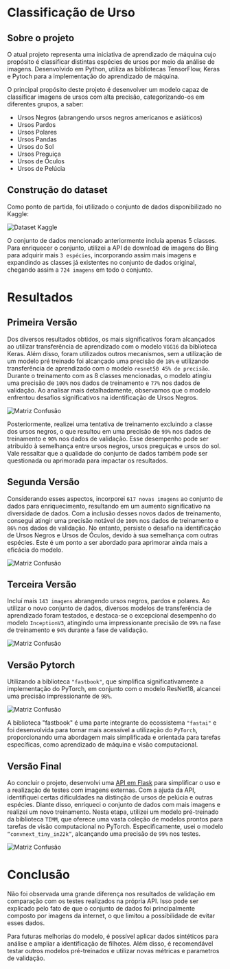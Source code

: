 # Classificação de Urso

## Sobre o projeto

O atual projeto representa uma iniciativa de aprendizado de máquina cujo propósito é classificar distintas espécies de ursos por meio da análise de imagens. Desenvolvido em Python, utiliza as bibliotecas TensorFlow, Keras e Pytoch para a implementação do aprendizado de máquina.

O principal propósito deste projeto é desenvolver um modelo capaz de classificar imagens de ursos com alta precisão, categorizando-os em diferentes grupos, a saber:

- Ursos Negros (abrangendo ursos negros americanos e asiáticos)
- Ursos Pardos
- Ursos Polares
- Ursos Pandas
- Ursos do Sol
- Ursos Preguiça
- Ursos de Óculos
- Ursos de Pelúcia

## Construção do dataset

Como ponto de partida, foi utilizado o conjunto de dados disponibilizado no Kaggle:

![Dataset Kaggle](/imagens/kaggle-dataset.png)

O conjunto de dados mencionado anteriormente incluía apenas 5 classes. Para enriquecer o conjunto, utilizei a API de download de imagens do Bing para adquirir mais `3 espécies`, incorporando assim mais imagens e expandindo as classes já existentes no conjunto de dados original, chegando assim a `724 imagens` em todo o conjunto.

# Resultados
## Primeira Versão

Dos diversos resultados obtidos, os mais significativos foram alcançados ao utilizar transferência de aprendizado com o modelo `VGG16` da biblioteca Keras. Além disso, foram utilizados outros mecanismos, sem a utilização de um modelo pré treinado foi alcançado uma precisão de `18%` e utilizando transferência de aprendizado com o modelo `resnet50 45% de precisão`. Durante o treinamento com as 8 classes mencionadas, o modelo atingiu uma precisão de `100%` nos dados de treinamento e `77%` nos dados de validação. Ao analisar mais detalhadamente, observamos que o modelo enfrentou desafios significativos na identificação de Ursos Negros.

![Matriz Confusão](/imagens/matriz-confusao.jpeg)

Posteriormente, realizei uma tentativa de treinamento excluindo a classe dos ursos negros, o que resultou em uma precisão de `99%` nos dados de treinamento e `90%` nos dados de validação. Esse desempenho pode ser atribuído à semelhança entre ursos negros, ursos preguiças e ursos do sol. Vale ressaltar que a qualidade do conjunto de dados também pode ser questionada ou aprimorada para impactar os resultados.

## Segunda Versão

Considerando esses aspectos, incorporei `617 novas imagens` ao conjunto de dados para enriquecimento, resultando em um aumento significativo na diversidade de dados. Com a inclusão desses novos dados de treinamento, consegui atingir uma precisão notável de `100%` nos dados de treinamento e `86%` nos dados de validação. No entanto, persiste o desafio na identificação de Ursos Negros e Ursos de Óculos, devido à sua semelhança com outras espécies. Este é um ponto a ser abordado para aprimorar ainda mais a eficácia do modelo.

![Matriz Confusão](/imagens/matriz-confusao-2.jpeg)

## Terceira Versão

Incluí mais `143 imagens` abrangendo ursos negros, pardos e polares. Ao utilizar o novo conjunto de dados, diversos modelos de transferência de aprendizado foram testados, e destaca-se o excepcional desempenho do modelo `InceptionV3`, atingindo uma impressionante precisão de `99%` na fase de treinamento e `94%` durante a fase de validação.

![Matriz Confusão](/imagens/matriz-confusao-3.jpeg)

## Versão Pytorch

Utilizando a biblioteca `"fastbook"`, que simplifica significativamente a implementação do PyTorch, em conjunto com o modelo ResNet18, alcancei uma precisão impressionante de `98%`.

![Matriz Confusão](/imagens/matriz-pytorch.jpeg)

A biblioteca "fastbook" é uma parte integrante do ecossistema `"fastai"` e foi desenvolvida para tornar mais acessível a utilização do `PyTorch`, proporcionando uma abordagem mais simplificada e orientada para tarefas específicas, como aprendizado de máquina e visão computacional. 

## Versão Final

Ao concluir o projeto, desenvolvi uma [API em Flask](https://github.com/ErickBonruque/bear-api) para simplificar o uso e a realização de testes com imagens externas. Com a ajuda da API, identifiquei certas dificuldades na distinção de ursos de pelúcia e outras espécies. Diante disso, enriqueci o conjunto de dados com mais imagens e realizei um novo treinamento. Nesta etapa, utilizei um modelo pré-treinado da biblioteca `TIMM`, que oferece uma vasta coleção de modelos prontos para tarefas de visão computacional no PyTorch. Especificamente, usei o modelo `“convnext_tiny_in22k”`, alcançando uma precisão de `99%` nos testes.

![Matriz Confusão](/imagens/matriz-versao-final.jpeg)

# Conclusão

Não foi observada uma grande diferença nos resultados de validação em comparação com os testes realizados na própria API. Isso pode ser explicado pelo fato de que o conjunto de dados foi principalmente composto por imagens da internet, o que limitou a possibilidade de evitar esses dados.

Para futuras melhorias do modelo, é possível aplicar dados sintéticos para análise e ampliar a identificação de filhotes. Além disso, é recomendável testar outros modelos pré-treinados e utilizar novas métricas e parametros de validação.